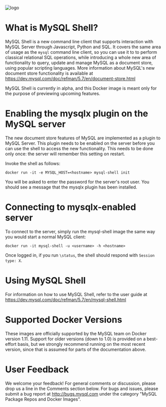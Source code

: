 ![logo](https://www.mysql.com/common/logos/logo-mysql-170x115.png)

# What is MySQL Shell?

MySQL Shell is a new command line client that supports interaction with MySQL Server through Javascript, Python and SQL. It covers the same area of usage as the `mysql` command line client, so you can use it to to perform classical relational SQL operations, while introducing a whole new area of functionality to query, update and manage MySQL as a document store, using popular scripting languages. More information about MySQL's new document store functionality is available at https://dev.mysql.com/doc/refman/5.7/en/document-store.html

MySQL Shell is currently in alpha, and this Docker image is meant only for the purpose of previewing upcoming features.

# Enabling the mysqlx plugin on the MySQL server

The new document store features of MySQL are implemented as a plugin to MySQL Server. This plugin needs to be enabled on the server before you can use the shell to access the new functionality. This needs to be done only once: the server will remember this setting on restart.

Invoke the shell as follows:

    docker run -it -e MYSQL_HOST=<hostname> mysql-shell init

You will be asked to enter the password for the server's root user. You should see a message that the mysqlx plugin has been installed.

# Connecting to mysqlx-enabled server

To connect to the server, simply run the mysql-shell image the same way you would start a normal MySQL client:
 
    docker run -it mysql-shell -u <username> -h <hostname>

Once logged in, if you run `\status`, the shell should respond with `Session type: X`.

# Using MySQL Shell

For information on how to use MySQL Shell, refer to the user guide at https://dev.mysql.com/doc/refman/5.7/en/mysql-shell.html

# Supported Docker Versions

These images are officially supported by the MySQL team on Docker version 1.11. Support for older versions (down to 1.0) is provided on a best-effort basis, but we strongly recommend running on the most recent version, since that is assumed for parts of the documentation above.

# User Feedback

We welcome your feedback! For general comments or discussion, please drop us a line in the Comments section below. For bugs and issues, please submit a bug report at http://bugs.mysql.com under the category "MySQL Package Repos and Docker Images".
